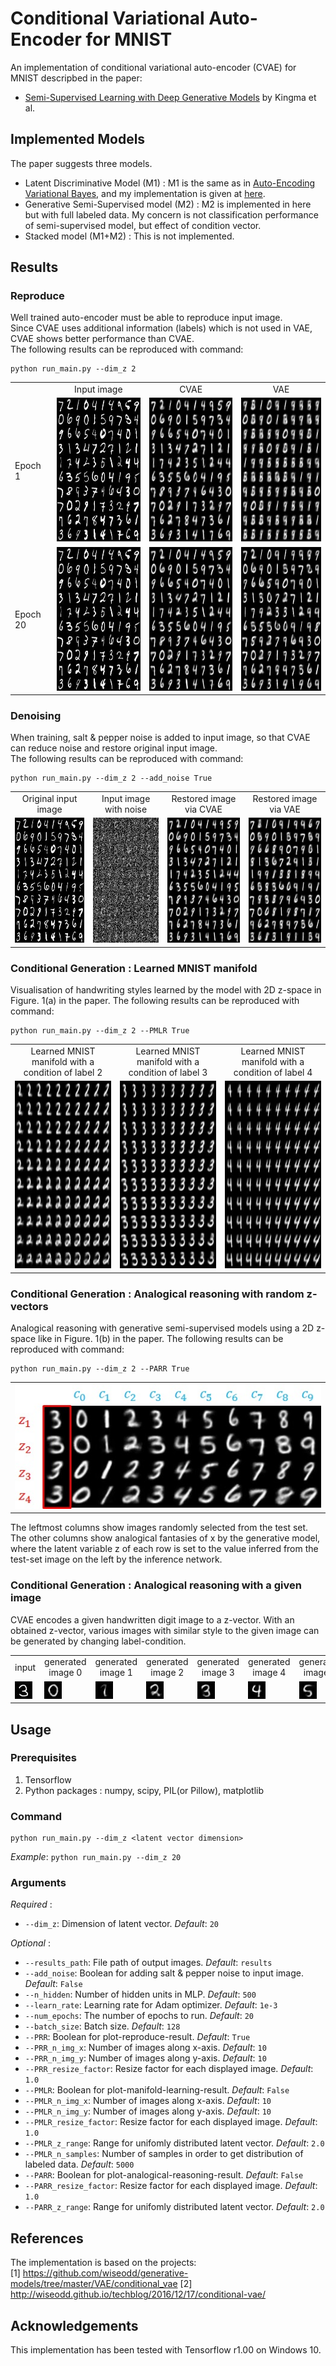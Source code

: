 # Conditional Variational Auto-Encoder for MNIST
An implementation of conditional variational auto-encoder (CVAE) for MNIST descripbed in the paper:  
* [Semi-Supervised Learning with Deep Generative Models](https://arxiv.org/abs/1406.5298) by Kingma et al.

## Implemented Models  
The paper suggests three models. 
* Latent Discriminative Model (M1) : M1 is the same as in [Auto-Encoding Variational Bayes](https://arxiv.org/pdf/1312.6114), and my implementation is given at [here](https://github.com/hwalsuklee/tensorflow-mnist-VAE).  
* Generative Semi-Supervised model (M2) : M2 is implemented in here but with full labeled data. My concern is not classification performance of semi-supervised model, but effect of condition vector.  
* Stacked model (M1+M2) : This is not implemented.

## Results
### Reproduce
Well trained auto-encoder must be able to reproduce input image.  
Since CVAE uses additional information (labels) which is not used in VAE, CVAE shows better performance than CVAE.  
The following results can be reproduced with command:  
```
python run_main.py --dim_z 2
``` 
<table align='center'>
<tr align='center'>
<td> </td>
<td> Input image </td>
<td> CVAE </td>
<td> VAE </td>
</tr>
<tr>
<td> Epoch 1 </td>
<td><img src = 'results/CVAE/input.jpg' height = '230px'>
<td><img src = 'results/CVAE/PRR_epoch_00.jpg' height = '230px'>
<td><img src = 'results/VAE/PRR_epoch_00.jpg' height = '230px'>
</tr>
<tr>
<td> Epoch 20 </td>
<td><img src = 'results/CVAE/input.jpg' height = '230px'>
<td><img src = 'results/CVAE/PRR_epoch_19.jpg' height = '230px'>
<td><img src = 'results/VAE/PRR_epoch_19.jpg' height = '230px'>
</tr>
</table>

### Denoising

When training, salt & pepper noise is added to input image, so that CVAE can reduce noise and restore original input image.  
The following results can be reproduced with command:  
```
python run_main.py --dim_z 2 --add_noise True
```
<table align='center'>
<tr align='center'>
<td> Original input image </td>
<td> Input image with noise </td>
<td> Restored image via CVAE </td>
<td> Restored image via VAE </td>
</tr>
<tr>
<td><img src = 'results/CVAE/input.jpg' height = '200px'>
<td><img src = 'results/CVAE/denoised/input_noise.jpg' height = '200px'>
<td><img src = 'results/CVAE/denoised/PRR_epoch_19.jpg' height = '200px'>
<td><img src = 'results/VAE/denoised/PRR_epoch_19.jpg' height = '200px'>
</tr>
</table>

### Conditional Generation : Learned MNIST manifold
Visualisation of handwriting styles learned by the model with 2D z-space in Figure. 1(a) in the paper.
The following results can be reproduced with command:  
```
python run_main.py --dim_z 2 --PMLR True
```
<table align='center'>
<tr align='center'>
<td> Learned MNIST manifold with a condition of label 2</td>
<td> Learned MNIST manifold with a condition of label 3</td>
<td> Learned MNIST manifold with a condition of label 4</td>
</tr>
<tr>
<td><img src = 'results/CVAE/PMLR_epoch_19_02.jpg' height = '300px'>
<td><img src = 'results/CVAE/PMLR_epoch_19_03.jpg' height = '300px'>
<td><img src = 'results/CVAE/PMLR_epoch_19_04.jpg' height = '300px'>
</tr>
</table>

### Conditional Generation : Analogical reasoning with random z-vectors
Analogical reasoning with generative semi-supervised models using a 2D z-space like in Figure. 1(b) in the paper.
The following results can be reproduced with command:  
```
python run_main.py --dim_z 2 --PARR True
```
<table align='center'>
<tr align='center'>
<td><img src = 'results/CVAE/PARR_.jpg' height = '200px'>
</tr>
</table>

The leftmost columns show images randomly selected from the test set. The other columns show analogical fantasies
of x by the generative model, where the latent variable z of each row is set to the value inferred from
the test-set image on the left by the inference network.

### Conditional Generation : Analogical reasoning with a given image
CVAE encodes a given handwritten digit image to a z-vector. With an obtained z-vector, various images with similar style to the given image can be generated by changing label-condition.

<table align='center'>
<tr align='center'>
<td> input </td>
<td> generated image 0 </td>
<td> generated image 1 </td>
<td> generated image 2 </td>
<td> generated image 3 </td>
<td> generated image 4 </td>
<td> generated image 5 </td>
<td> generated image 6 </td>
<td> generated image 7 </td>
<td> generated image 8 </td>
<td> generated image 9 </td>
</tr>
<tr>
<td><img src = 'results/Analogical_Reasoning/input.jpg' height = '28px'>
<td><img src = 'results/Analogical_Reasoning/reasoned_0.jpg' height = '28px'>
<td><img src = 'results/Analogical_Reasoning/reasoned_1.jpg' height = '28px'>
<td><img src = 'results/Analogical_Reasoning/reasoned_2.jpg' height = '28px'>
<td><img src = 'results/Analogical_Reasoning/reasoned_3.jpg' height = '28px'>
<td><img src = 'results/Analogical_Reasoning/reasoned_4.jpg' height = '28px'>
<td><img src = 'results/Analogical_Reasoning/reasoned_5.jpg' height = '28px'>
<td><img src = 'results/Analogical_Reasoning/reasoned_6.jpg' height = '28px'>
<td><img src = 'results/Analogical_Reasoning/reasoned_7.jpg' height = '28px'>
<td><img src = 'results/Analogical_Reasoning/reasoned_8.jpg' height = '28px'>
<td><img src = 'results/Analogical_Reasoning/reasoned_9.jpg' height = '28px'>
</tr>
</table>

## Usage
### Prerequisites
1. Tensorflow
2. Python packages : numpy, scipy, PIL(or Pillow), matplotlib

### Command
```
python run_main.py --dim_z <latent vector dimension>
```
*Example*:
`python run_main.py --dim_z 20`

### Arguments
*Required* :  
* `--dim_z`: Dimension of latent vector. *Default*: `20`

*Optional* :  
* `--results_path`: File path of output images. *Default*: `results`
* `--add_noise`: Boolean for adding salt & pepper noise to input image. *Default*: `False`
* `--n_hidden`: Number of hidden units in MLP. *Default*: `500`
* `--learn_rate`: Learning rate for Adam optimizer. *Default*: `1e-3`
* `--num_epochs`: The number of epochs to run. *Default*: `20`
* `--batch_size`: Batch size. *Default*: `128`
* `--PRR`: Boolean for plot-reproduce-result. *Default*: `True`
* `--PRR_n_img_x`: Number of images along x-axis. *Default*: `10`
* `--PRR_n_img_y`: Number of images along y-axis. *Default*: `10`
* `--PRR_resize_factor`: Resize factor for each displayed image. *Default*: `1.0`
* `--PMLR`: Boolean for plot-manifold-learning-result. *Default*: `False`
* `--PMLR_n_img_x`: Number of images along x-axis. *Default*: `10`
* `--PMLR_n_img_y`: Number of images along y-axis. *Default*: `10`
* `--PMLR_resize_factor`: Resize factor for each displayed image. *Default*: `1.0`
* `--PMLR_z_range`: Range for unifomly distributed latent vector. *Default*: `2.0`
* `--PMLR_n_samples`: Number of samples in order to get distribution of labeled data. *Default*: `5000`
* `--PARR`: Boolean for plot-analogical-reasoning-result. *Default*: `False`
* `--PARR_resize_factor`: Resize factor for each displayed image. *Default*: `1.0`
* `--PARR_z_range`: Range for unifomly distributed latent vector. *Default*: `2.0`

## References
The implementation is based on the projects:  
[1] https://github.com/wiseodd/generative-models/tree/master/VAE/conditional_vae 
[2] http://wiseodd.github.io/techblog/2016/12/17/conditional-vae/

## Acknowledgements
This implementation has been tested with Tensorflow r1.00 on Windows 10.

